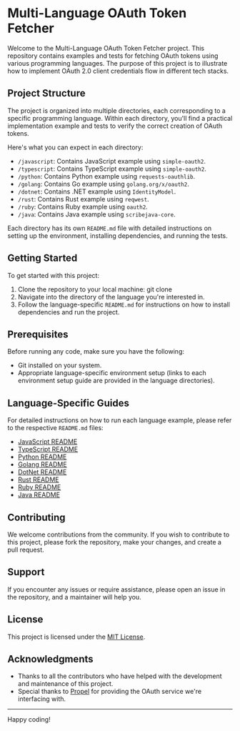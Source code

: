 # Multi-Language OAuth Token Fetcher

Welcome to the Multi-Language OAuth Token Fetcher project. This repository contains examples and tests for fetching OAuth tokens using various programming languages. The purpose of this project is to illustrate how to implement OAuth 2.0 client credentials flow in different tech stacks.

## Project Structure

The project is organized into multiple directories, each corresponding to a specific programming language. Within each directory, you'll find a practical implementation example and tests to verify the correct creation of OAuth tokens.

Here's what you can expect in each directory:

- `/javascript`: Contains JavaScript example using `simple-oauth2`.
- `/typescript`: Contains TypeScript example using `simple-oauth2`.
- `/python`: Contains Python example using `requests-oauthlib`.
- `/golang`: Contains Go example using `golang.org/x/oauth2`.
- `/dotnet`: Contains .NET example using `IdentityModel`.
- `/rust`: Contains Rust example using `reqwest`.
- `/ruby`: Contains Ruby example using `oauth2`.
- `/java`: Contains Java example using `scribejava-core`.

Each directory has its own `README.md` file with detailed instructions on setting up the environment, installing dependencies, and running the tests.

## Getting Started

To get started with this project:

1. Clone the repository to your local machine:
git clone <repository-url>
2. Navigate into the directory of the language you're interested in.
3. Follow the language-specific `README.md` for instructions on how to install dependencies and run the project.

## Prerequisites

Before running any code, make sure you have the following:

- Git installed on your system.
- Appropriate language-specific environment setup (links to each environment setup guide are provided in the language directories).

## Language-Specific Guides

For detailed instructions on how to run each language example, please refer to the respective `README.md` files:

- [JavaScript README](./javascript/README.md)
- [TypeScript README](./typescript/README.md)
- [Python README](./python/README.md)
- [Golang README](./goland/README.md)
- [DotNet README](./dotnet/README.md)
- [Rust README](./rust/README.md)
- [Ruby README](./ruby/README.md)
- [Java README](./java/README.md)

## Contributing

We welcome contributions from the community. If you wish to contribute to this project, please fork the repository, make your changes, and create a pull request.

## Support

If you encounter any issues or require assistance, please open an issue in the repository, and a maintainer will help you.

## License

This project is licensed under the [MIT License](./LICENSE).

## Acknowledgments

- Thanks to all the contributors who have helped with the development and maintenance of this project.
- Special thanks to [Propel](#) for providing the OAuth service we're interfacing with.

---

Happy coding!


